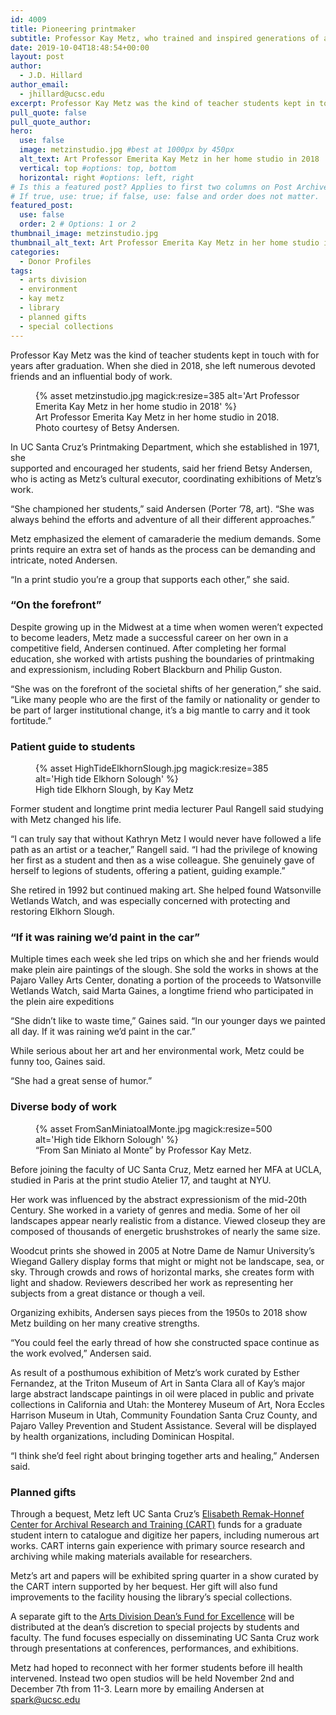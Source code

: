 ```yaml
---
id: 4009
title: Pioneering printmaker
subtitle: Professor Kay Metz, who trained and inspired generations of artists, leaves a bequest supporting Arts and Special Collections
date: 2019-10-04T18:48:54+00:00
layout: post
author:
  - J.D. Hillard
author_email:
  - jhillard@ucsc.edu
excerpt: Professor Kay Metz was the kind of teacher students kept in touch with for years after graduation. When she died in 2018, she left numerous devoted friends and an influential body of work.
pull_quote: false
pull_quote_author:
hero:
  use: false
  image: metzinstudio.jpg #best at 1000px by 450px
  alt_text: Art Professor Emerita Kay Metz in her home studio in 2018
  vertical: top #options: top, bottom
  horizontal: right #options: left, right
# Is this a featured post? Applies to first two columns on Post Archive Page.
# If true, use: true; if false, use: false and order does not matter.
featured_post:
  use: false
  order: 2 # Options: 1 or 2
thumbnail_image: metzinstudio.jpg
thumbnail_alt_text: Art Professor Emerita Kay Metz in her home studio in 2018
categories:
  - Donor Profiles
tags:
  - arts division
  - environment
  - kay metz
  - library
  - planned gifts
  - special collections
---
```

Professor Kay Metz was the kind of teacher students kept in touch with for years after graduation. When she died in 2018, she left numerous devoted friends and an influential body of work.

<figure class="inline-image left">
{% asset metzinstudio.jpg magick:resize=385 alt='Art Professor Emerita Kay Metz in her home studio in 2018' %}
<figcaption>Art Professor Emerita Kay Metz in her home studio in 2018. Photo courtesy of Betsy Andersen.</figcaption></figure>

In UC Santa Cruz’s Printmaking Department, which she established in 1971, she  
supported and encouraged her students, said her friend Betsy Andersen, who is acting as Metz’s cultural executor, coordinating exhibitions of Metz’s work. 

“She championed her students,” said Andersen (Porter ’78, art). “She was always behind the efforts and adventure of all their different approaches.”

Metz emphasized the element of camaraderie the medium demands. Some prints require an extra set of hands as the process can be demanding and intricate, noted Andersen.

“In a print studio you’re a group that supports each other,” she said.

### “On the forefront”

Despite growing up in the Midwest at a time when women weren’t expected to become leaders, Metz made a successful career on her own in a competitive field, Andersen continued. After completing her formal education, she worked with artists pushing the boundaries of printmaking and expressionism, including Robert Blackburn and Philip Guston.

“She was on the forefront of the societal shifts of her generation,” she said. “Like many people who are the first of the family or nationality or gender to be part of larger institutional change, it’s a big mantle to carry and it took fortitude.” 

### Patient guide to students

<figure class="inline-image right">
{% asset HighTideElkhornSlough.jpg magick:resize=385 alt='High tide Elkhorn Solough' %}
<figcaption>High tide Elkhorn Slough, by Kay Metz</figcaption></figure>

Former student and longtime print media lecturer Paul Rangell said studying with Metz changed his life.

“I can truly say that without Kathryn Metz I would never have followed a life path as an artist or a teacher,” Rangell said. “I had the privilege of knowing her first as a student and then as a wise colleague. She genuinely gave of herself to legions of students, offering a patient, guiding example.”

She retired in 1992 but continued making art. She helped found Watsonville Wetlands Watch, and was especially concerned with protecting and restoring Elkhorn Slough.

### “If it was raining we’d paint in the car”

Multiple times each week she led trips on which she and her friends would make plein aire paintings of the slough. She sold the works in shows at the Pajaro Valley Arts Center, donating a portion of the proceeds to Watsonville Wetlands Watch, said Marta Gaines, a longtime friend who participated in the plein aire expeditions

“She didn’t like to waste time,” Gaines said. “In our younger days we painted all day. If it was raining we’d paint in the car.”

While serious about her art and her environmental work, Metz could be funny too, Gaines said.

“She had a great sense of humor.”

### Diverse body of work

<figure class="inline-image full">
{% asset FromSanMiniatoalMonte.jpg magick:resize=500 alt='High tide Elkhorn Solough' %}
<figcaption>&#8220;From San Miniato al Monte&#8221; by Professor Kay Metz.</figcaption></figure>

Before joining the faculty of UC Santa Cruz, Metz earned her MFA at UCLA, studied in Paris at the print studio Atelier 17, and taught at NYU.

Her work was influenced by the abstract expressionism of the mid-20th Century. She worked in a variety of genres and media. Some of her oil landscapes appear nearly realistic from a distance. Viewed closeup they are composed of thousands of energetic brushstrokes of nearly the same size.

Woodcut prints she showed in 2005 at Notre Dame de Namur University’s Wiegand Gallery display forms that might or might not be landscape, sea, or sky. Through crowds and rows of horizontal marks, she creates form with light and shadow. Reviewers described her work as representing her subjects from a great distance or though a veil.

Organizing exhibits, Andersen says pieces from the 1950s to 2018 show Metz building on her many creative strengths.

“You could feel the early thread of how she constructed space continue as the work evolved,” Andersen said.

As result of a posthumous exhibition of Metz&#8217;s work curated by Esther Fernandez, at the Triton Museum of Art in Santa Clara all of Kay&#8217;s major large abstract landscape paintings in oil were placed in public and private collections in California and Utah: the Monterey Museum of Art, Nora Eccles Harrison Museum in Utah, Community Foundation Santa Cruz County, and Pajaro Valley Prevention and Student Assistance. Several will be displayed by health organizations, including Dominican Hospital.

“I think she’d feel right about bringing together arts and healing,” Andersen said.

### Planned gifts

Through a bequest, Metz left UC Santa Cruz’s [Elisabeth Remak-Honnef Center for Archival Research and Training (CART)](https://guides.library.ucsc.edu/cart/about) funds for a graduate student intern to catalogue and digitize her papers, including numerous art works. CART interns gain experience with primary source research and archiving while making materials available for researchers.

Metz’s art and papers will be exhibited spring quarter in a show curated by the CART intern supported by her bequest. Her gift will also fund improvements to the facility housing the library’s special collections.

A separate gift to the [Arts Division Dean’s Fund for Excellence](https://arts.ucsc.edu/funding/arts-deans-fund-for-excellence) will be distributed at the dean’s discretion to special projects by students and faculty. The fund focuses especially on disseminating UC Santa Cruz work through presentations at conferences, performances, and exhibitions.

Metz had hoped to reconnect with her former students before ill health intervened. Instead two open studios will be held November 2nd and December 7th from 11-3. Learn more by emailing Andersen at spark@ucsc.edu
